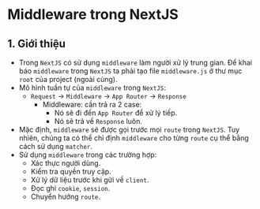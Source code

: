 # Middleware trong NextJS
## 1. Giới thiệu
- Trong `NextJS` có sử dụng `middleware` làm người xử lý trung gian. Để khai báo `middleware` trong `NextJS` ta phải tạo file `middleware.js` ở thư mục `root` của project (ngoài cùng).
- Mô hình tuần tự của `middleware` trong `NextJS`:
  + `Request` -> `Middleware` -> `App Router` -> `Response`
    + Middleware: cần trả ra 2 case:
        * Nó sẽ đi đến `App Router` để xử lý tiếp.
        * Nó sẽ trả về `Response` luôn.
- Mặc định, `middleware` sẽ được gọi trước mọi `route` trong `NextJS`. Tuy nhiên, chúng ta có thể chỉ định `middleware` cho từng `route` cụ thể bằng cách sử dụng `matcher`.
- Sử dụng `middleware` trong các trường hợp:
  + Xác thực người dùng.
  + Kiểm tra quyền truy cập.
  + Xử lý dữ liệu trước khi gửi về `client`.
  + Đọc ghi `cookie`, `session`.
  + Chuyển hướng `route`.
